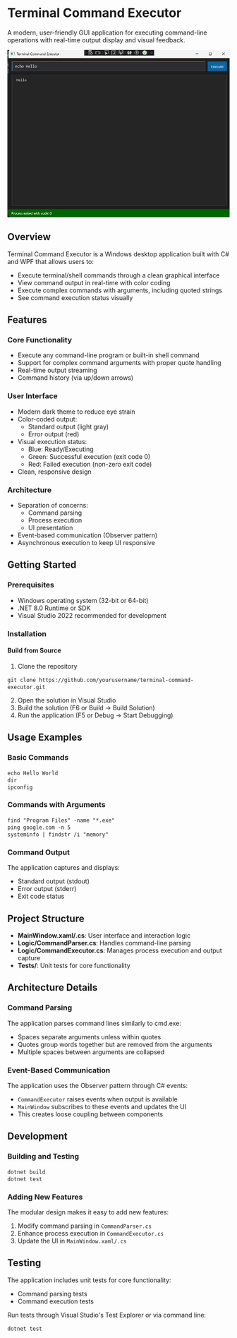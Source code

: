 ﻿# Terminal Command Executor

A modern, user-friendly GUI application for executing command-line operations with real-time output display and visual feedback.

![Application Screenshot](images/screenshot.png)

## Overview

Terminal Command Executor is a Windows desktop application built with C# and WPF that allows users to:

- Execute terminal/shell commands through a clean graphical interface
- View command output in real-time with color coding
- Execute complex commands with arguments, including quoted strings
- See command execution status visually

## Features

### Core Functionality
- Execute any command-line program or built-in shell command
- Support for complex command arguments with proper quote handling
- Real-time output streaming
- Command history (via up/down arrows)

### User Interface
- Modern dark theme to reduce eye strain
- Color-coded output:
  - Standard output (light gray)
  - Error output (red)
- Visual execution status:
  - Blue: Ready/Executing
  - Green: Successful execution (exit code 0)
  - Red: Failed execution (non-zero exit code)
- Clean, responsive design

### Architecture
- Separation of concerns:
  - Command parsing
  - Process execution
  - UI presentation
- Event-based communication (Observer pattern)
- Asynchronous execution to keep UI responsive

## Getting Started

### Prerequisites
- Windows operating system (32-bit or 64-bit)
- .NET 8.0 Runtime or SDK
- Visual Studio 2022 recommended for development

### Installation


#### Build from Source
1. Clone the repository
```
git clone https://github.com/yourusername/terminal-command-executor.git
```

2. Open the solution in Visual Studio
3. Build the solution (F6 or Build → Build Solution)
4. Run the application (F5 or Debug → Start Debugging)

## Usage Examples

### Basic Commands
```
echo Hello World
dir
ipconfig
```

### Commands with Arguments
```
find "Program Files" -name "*.exe"
ping google.com -n 5
systeminfo | findstr /i "memory"
```

### Command Output
The application captures and displays:
- Standard output (stdout)
- Error output (stderr)
- Exit code status

## Project Structure

- **MainWindow.xaml/.cs**: User interface and interaction logic
- **Logic/CommandParser.cs**: Handles command-line parsing
- **Logic/CommandExecutor.cs**: Manages process execution and output capture
- **Tests/**: Unit tests for core functionality

## Architecture Details

### Command Parsing
The application parses command lines similarly to cmd.exe:
- Spaces separate arguments unless within quotes
- Quotes group words together but are removed from the arguments
- Multiple spaces between arguments are collapsed


### Event-Based Communication
The application uses the Observer pattern through C# events:
- `CommandExecutor` raises events when output is available
- `MainWindow` subscribes to these events and updates the UI
- This creates loose coupling between components

## Development

### Building and Testing
```
dotnet build
dotnet test
```

### Adding New Features
The modular design makes it easy to add new features:
1. Modify command parsing in `CommandParser.cs`
2. Enhance process execution in `CommandExecutor.cs`
3. Update the UI in `MainWindow.xaml/.cs`


## Testing

The application includes unit tests for core functionality:
- Command parsing tests
- Command execution tests

Run tests through Visual Studio's Test Explorer or via command line:
```
dotnet test
```


